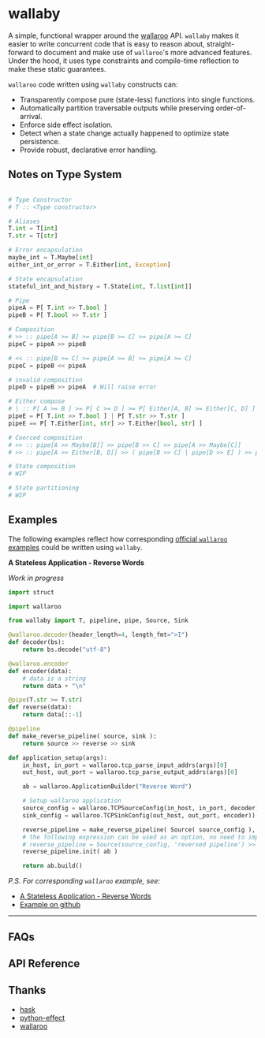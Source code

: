 wallaby
=======

A simple, functional wrapper around the [wallaroo](https://docs.wallaroolabs.com/book/python/api.html) API.
`wallaby` makes it easier to write concurrent code that is easy to reason about, straight-forward to document and make use of `wallaroo`'s more advanced features.
Under the hood, it uses type constraints and compile-time reflection to make these static guarantees.


`wallaroo` code written using `wallaby` constructs can:

 - Transparently compose pure (state-less) functions into single functions.
 - Automatically partition traversable outputs while preserving order-of-arrival.
 - Enforce side effect isolation.
 - Detect when a state change actually happened to optimize state persistence.
 - Provide robust, declarative error handling.

Notes on Type System
--------------------

```python

# Type Constructor
# T :: <Type constructor>

# Aliases
T.int = T[int]
T.str = T[str]

# Error encapsulation
maybe_int = T.Maybe[int]
either_int_or_error = T.Either[int, Exception]

# State encapsulation
stateful_int_and_history = T.State[int, T.list[int]]

# Pipe
pipeA = P[ T.int >> T.bool ]
pipeB = P[ T.bool >> T.str ]

# Composition
# >> :: pipe[A >= B] >= pipe[B >= C] >= pipe[A >= C]
pipeC = pipeA >> pipeB

# << :: pipe[B >= C] >= pipe[A >= B] >= pipe[A >= C]
pipeC = pipeB << pipeA

# invalid composition
pipeD = pipeB >> pipeA  # Will raise error

# Either compose
# | :: P[ A >= B ] >= P[ C >= D ] >= P[ Either[A, B] >= Either[C, D] ]
pipeE = P[ T.int >> T.bool ] | P[ T.str >> T.str ]
pipeE == P[ T.Either[int, str] >> T.Either[bool, str] ]

# Coerced composition
# >> :: pipe[A >> Maybe[B]] >> pipe[B >> C] >> pipe[A >> Maybe[C]]
# >> :: pipe[A >> Either[B, D]] >> ( pipe[B >> C] | pipe[D >> E] ) >> pipe[A >> Either[C, E]]

# State composition
# WIP

# State partitioning
# WIP
```

Examples
--------

The following examples reflect how corresponding [official `wallaroo` examples](https://docs.wallaroolabs.com/book/python/writing-your-own-stateful-application.html)
could be written using `wallaby`.

**A Stateless Application - Reverse Words**

_Work in progress_

```python
import struct

import wallaroo

from wallaby import T, pipeline, pipe, Source, Sink

@wallaroo.decoder(header_length=4, length_fmt=">I")
def decoder(bs):
    return bs.decode("utf-8")

@wallaroo.encoder
def encoder(data):
    # data is a string
    return data + "\n"

@pipe(T.str >= T.str)
def reverse(data):
    return data[::-1]

@pipeline
def make_reverse_pipeline( source, sink ):
    return source >> reverse >> sink

def application_setup(args):
    in_host, in_port = wallaroo.tcp_parse_input_addrs(args)[0]
    out_host, out_port = wallaroo.tcp_parse_output_addrs(args)[0]

    ab = wallaroo.ApplicationBuilder("Reverse Word")

    # Setup wallaroo application
    source_config = wallaroo.TCPSourceConfig(in_host, in_port, decoder)
    sink_config = wallaroo.TCPSinkConfig(out_host, out_port, encoder))

    reverse_pipeline = make_reverse_pipeline( Source( source_config ), Sink( sink_config ))
    # the following expression can be used as an option, no need to implement pipeline decorator
    # reverse_pipeline = Source(source_config, 'reversed pipeline') >> reverse >> Sink(sink_config)
    reverse_pipeline.init( ab )

    return ab.build()

```

_P.S. For corresponding `wallaroo` example, see:_

 - [A Stateless Application - Reverse Words](https://docs.wallaroolabs.com/book/python/writing-your-own-application.html)
 - [Example on github](https://github.com/WallarooLabs/wallaroo/tree/0.4.0/examples/python/reverse/)

*****

FAQs
----


API Reference
-------------



Thanks
------

 - [hask](https://github.com/billpmurphy/hask/blob/master/README.md)
 - [python-effect](https://github.com/python-effect/effect)
 - [wallaroo](https://docs.wallaroolabs.com/book/python/api.html#wallarooapplicationbuilder)
